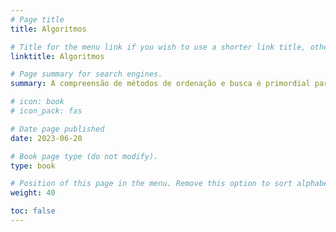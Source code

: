 ```yaml
---
# Page title
title: Algoritmos

# Title for the menu link if you wish to use a shorter link title, otherwise remove this option.
linktitle: Algoritmos 

# Page summary for search engines.
summary: A compreensão de métodos de ordenação e busca é primordial para recuperação dos dados de forma eficiente. Além da forma iterativa podemos utilizar também a forma recursiva para realizar operações repetidamente e ainda deixar nosso código mais legível e elegante. A técnica de recursão é quando uma função chama a si própria como parte de sua execução. Verificamos se um algoritmo é eficiente através da análise de complexidade. 

# icon: book
# icon_pack: fas

# Date page published
date: 2023-06-20

# Book page type (do not modify).
type: book

# Position of this page in the menu. Remove this option to sort alphabetically.
weight: 40

toc: false
---
```

